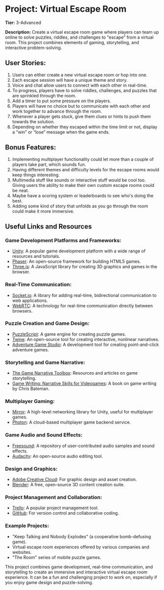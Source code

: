 # Project: Virtual Escape Room

**Tier:** 3-Advanced

**Description:** Create a virtual escape room game where players can team up online to solve puzzles, riddles, and challenges to "escape" from a virtual room. This project combines elements of gaming, storytelling, and interactive problem-solving.

## User Stories:
1. Users can either create a new virtual escape room or hop into one.
2. Each escape session will have a unique theme and story.
3. Voice and chat allow users to connect with each other in real-time.
4. To progress, players have to solve riddles, challenges, and puzzles that are sprinkled through the room.
5. Add a timer to put some pressure on the players.
6. Players will have no choice but to communicate with each other and work together to advance through the room.
7. Whenever a player gets stuck, give them clues or hints to push them towards the solution.
8. Depending on whether they escaped within the time limit or not, display a “win” or “lose” message when the game ends.

## Bonus Features:
1. Implementing multiplayer functionality could let more than a couple of players take part, which sounds fun. 
2. Having different themes and difficulty levels for the escape rooms would keep things interesting.  
3. Multimedia stuff like sounds or interactive stuff would be cool too.  Giving users the ability to make their own custom escape rooms could be neat.  
4. Maybe have a scoring system or leaderboards to see who's doing the best.  
5. Adding some kind of story that unfolds as you go through the room could make it more immersive.

## Useful Links and Resources

### Game Development Platforms and Frameworks:
- [Unity](https://unity.com/): A popular game development platform with a wide range of resources and tutorials.
- [Phaser](https://phaser.io/): An open-source framework for building HTML5 games.
- [Three.js](https://threejs.org/): A JavaScript library for creating 3D graphics and games in the browser.

### Real-Time Communication:
- [Socket.io](https://socket.io/): A library for adding real-time, bidirectional communication to web applications.
- [WebRTC](https://webrtc.org/): A technology for real-time communication directly between browsers.

### Puzzle Creation and Game Design:
- [PuzzleScript](https://www.puzzlescript.net/): A game engine for creating puzzle games.
- [Twine](https://twinery.org/): An open-source tool for creating interactive, nonlinear narratives.
- [Adventure Game Studio](https://www.adventuregamestudio.co.uk/): A development tool for creating point-and-click adventure games.

### Storytelling and Game Narrative:
- [The Game Narrative Toolbox](https://www.gamenarrative.com/): Resources and articles on game storytelling.
- [Game Writing: Narrative Skills for Videogames](https://www.amazon.com/Game-Writing-Narrative-Skills-Videogames/dp/158065066X): A book on game writing by Chris Bateman.

### Multiplayer Gaming:
- [Mirror](https://mirror-networking.com/): A high-level networking library for Unity, useful for multiplayer games.
- [Photon](https://www.photonengine.com/): A cloud-based multiplayer game backend service.

### Game Audio and Sound Effects:
- [Freesound](https://freesound.org/): A repository of user-contributed audio samples and sound effects.
- [Audacity](https://www.audacityteam.org/): An open-source audio editing tool.

### Design and Graphics:
- [Adobe Creative Cloud](https://www.adobe.com/creativecloud.html): For graphic design and asset creation.
- [Blender](https://www.blender.org/): A free, open-source 3D content creation suite.

### Project Management and Collaboration:
- [Trello](https://trello.com/): A popular project management tool.
- [GitHub](https://github.com/): For version control and collaborative coding.

### Example Projects:
- "Keep Talking and Nobody Explodes" (a cooperative bomb-defusing game).
- Virtual escape room experiences offered by various companies and websites.
- "The Room" series of mobile puzzle games.

This project combines game development, real-time communication, and storytelling to create an immersive and interactive virtual escape room experience. It can be a fun and challenging project to work on, especially if you enjoy game design and puzzle-solving.
